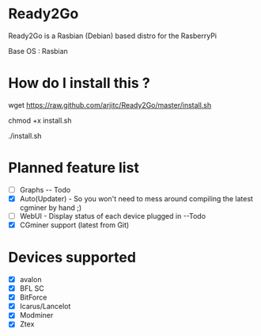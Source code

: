 Ready2Go
========

Ready2Go is a Rasbian (Debian) based distro for the RasberryPi

Base OS : Rasbian  


How do I install this ?
==========
wget https://raw.github.com/arjitc/Ready2Go/master/install.sh

chmod +x install.sh

./install.sh


Planned feature list
==========
- [ ] Graphs -- Todo
- [x] Auto(Updater) - So you won't need to mess around compiling the latest cgminer by hand ;)
- [ ] WebUI - Display status of each device plugged in --Todo 
- [x] CGminer support (latest from Git)

Devices supported
==========
- [x] avalon
- [x] BFL SC
- [x] BitForce
- [x] Icarus/Lancelot
- [x] Modminer
- [x] Ztex
